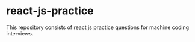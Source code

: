 # react-js-practice
This repository consists of react js practice questions for machine coding interviews.
